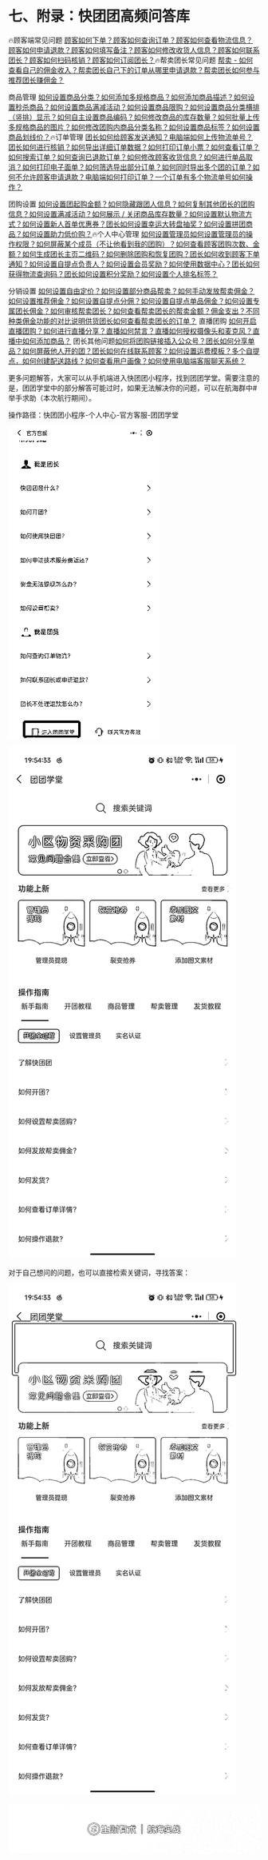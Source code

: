 # 七、附录：快团团高频问答库

🔥顾客端常见问题
[顾客如何下单？](https://mp.weixin.qq.com/s/3EtTlMIcHIj7LI8u14fRAw)[顾客如何查询订单？](https://mp.weixin.qq.com/s/W-y9HEY0PnCKab2c0P0Yjg)[顾客如何查看物流信息？](https://mp.weixin.qq.com/s/W-y9HEY0PnCKab2c0P0Yjg)[顾客如何申请退款？](https://mp.weixin.qq.com/s/W-y9HEY0PnCKab2c0P0Yjg)[顾客如何填写备注？](https://mp.weixin.qq.com/s/W-y9HEY0PnCKab2c0P0Yjg)[顾客如何修改收货人信息？](https://mp.weixin.qq.com/s/qvylgAhADfEf-mOvvy1kxw)[顾客如何联系团长？](https://mp.weixin.qq.com/s/W-y9HEY0PnCKab2c0P0Yjg)[顾客如何扫码核销？](https://mp.weixin.qq.com/s/cIL7nhDBC1-UnpS1Qoc8Iw)[顾客如何订阅团长？](https://mp.weixin.qq.com/s/DingzwRD24taiRknI-6GKg)🔥帮卖团长常见问题
[帮卖 - 如何查看自己的佣金收入？](https://mp.weixin.qq.com/s/oz8fOPuQqg0sNOC4YTMdoQ)[帮卖团长自己下的订单从哪里申请退款？](https://mp.weixin.qq.com/s/WFXMKOopNJul5kJLdau4jA)[帮卖团长如何参与推荐团长赚佣金？](https://mp.weixin.qq.com/s/AchXe4jQfFjbfH-xs8xchw)

商品管理
[如何设置商品分类？](https://mp.weixin.qq.com/s/x1DGIttWsFoM7wh9BBYYbg)[如何添加多规格商品？](https://mp.weixin.qq.com/s/dMDEWsQYVUM5s4U297xRmw)[如何添加商品描述？](https://mp.weixin.qq.com/s/V_bVv5rZmk0c9dYZp2VxCg)[如何设置秒杀商品？](https://mp.weixin.qq.com/s/V1noLvlSfTKHv9dG5MuiUg)[如何设置商品满减活动？](https://mp.weixin.qq.com/s?__biz=MzIxMDYzNTAzMA==&mid=100001239&idx=1&sn=ea9260ebb96fdd1d5ecc9c50d266fadd&chksm=1760d5ae20175cb89639bfad2f2346d6a41a34008a86acd9cb91ad1e3aacb2362c844f8a1aed#rd)[如何设置商品限购？](https://mp.weixin.qq.com/s?__biz=MzIxMDYzNTAzMA==&mid=100001246&idx=1&sn=25a0df914e5221fef5251a3d5f1eb1ce&chksm=1760d5a720175cb1012500775a6735f9aba8b8bcd9ac965d8df204f995b6115a554424f7c2d8#rd)[如何设置商品分类横排（竖排）显示？](https://mp.weixin.qq.com/s/w9cz8kbfkWDpWEwg3Epy7Q)[如何自主设置商品编码？](https://mp.weixin.qq.com/s/TIqTQdg_htnyo1zkRFA4mg)[如何修改商品的库存数量？](https://mp.weixin.qq.com/s/05ZJVI0TZM_g8sHeRN-90w)[如何批量上传多规格商品的图片？](https://mp.weixin.qq.com/s/pIcm3DU7pv-ISXWrwqjNEw)[如何修改团购内商品分类名称？](https://mp.weixin.qq.com/s/RS_qShGngzsQJZDUufQZBA)[如何设置商品标签？](https://mp.weixin.qq.com/s/uyxnWPrGcr7T5uE6TQwy-g)[如何设置商品划线价？](https://mp.weixin.qq.com/s/zSYiEfxKHBMqkzQ5J4qnbw)🔥订单管理
[团长如何给顾客发送通知？](https://mp.weixin.qq.com/s/AEX9b8hxdVN-zMFHxEbjLA)[电脑端如何上传物流单号？](https://mp.weixin.qq.com/s/QHXXlDQrJlGiSrpAKLHRNg)[团长如何进行核销？](https://mp.weixin.qq.com/s/mwIeg2sPYiGvBz5nNRpmiA)[如何导出详细订单数据？](https://mp.weixin.qq.com/s/p0r--wWLeUIgF0nNu2z2ww)[如何打印订单小票？](https://mp.weixin.qq.com/s/J1zAHA0ZX2lHQZ3QD-lTGQ)[如何查看订单？](https://mp.weixin.qq.com/s/SfX94aZD9nO6hqzvs2djcQ)[如何搜索订单？](https://mp.weixin.qq.com/s/SfX94aZD9nO6hqzvs2djcQ)[如何查询已退款订单？](https://mp.weixin.qq.com/s/SfX94aZD9nO6hqzvs2djcQ)[如何修改顾客收货信息？](https://mp.weixin.qq.com/s/SfX94aZD9nO6hqzvs2djcQ)[如何进行单品取消？](https://mp.weixin.qq.com/s?__biz=MzIxMDYzNTAzMA==&mid=100001327&idx=1&sn=015f3fd789d51bf3346fb7dfc30a72a3&chksm=1760d65620175f40c7fb3b0bc86ec745c995b9150ad17eeb3485435a2ac193c3e8dc054b3410#rd)[如何打印电子面单？](https://mp.weixin.qq.com/s/dtEVof8cjTWD9Oe7lk5UxA)[如何筛选导出部分订单？](https://mp.weixin.qq.com/s/P3licwrTV1h0ZA32A_zFag)[如何同时导出多个团的订单？](https://mp.weixin.qq.com/s/kQuxjADSh8cih9bY2swX7Q)[如何不允许顾客申请退款？](https://mp.weixin.qq.com/s/IuxGaKLGmaJq8sq4k4SRrw)[电脑端如何打印订单？](https://mp.weixin.qq.com/s/pkdT47SfT9KNgS93v1WppA)[一个订单有多个物流单号如何操作？](https://mp.weixin.qq.com/s/HQ9qtEHQ0SYipvrWWJhdcA)

团购设置
[如何设置团起购金额？](https://mp.weixin.qq.com/s?__biz=MzIxMDYzNTAzMA==&mid=100001253&idx=1&sn=55008c19a1330bee6d1a5ec0e6c3642c&chksm=1760d59c20175c8ae0bb0c391f094a809c37f41cdfb3111b51eade7a431cf452b8eef2da10e9#rd)[如何隐藏跟团人信息？](https://mp.weixin.qq.com/s/hz_rCY99i8Nlv42c1hQgTg)[如何复制其他团长的团购信息？](https://mp.weixin.qq.com/s/kvjOyc_gc1sbgRSeuNVvhw)[如何设置满减活动？](https://mp.weixin.qq.com/s?__biz=MzIxMDYzNTAzMA==&mid=100001239&idx=1&sn=ea9260ebb96fdd1d5ecc9c50d266fadd&chksm=1760d5ae20175cb89639bfad2f2346d6a41a34008a86acd9cb91ad1e3aacb2362c844f8a1aed#rd)[如何展示 / 关闭商品库存数量？](https://mp.weixin.qq.com/s/KyV4_lnDANvslvIFmjg4QA)[如何设置默认物流方式？](https://mp.weixin.qq.com/s?__biz=MzIxMDYzNTAzMA==&mid=100002491&idx=1&sn=3dc0cb9361a69387a9e3cc29eb25bee6&chksm=1760dac2201753d45fb15bcb121794b9ba6ef087c09dd66ce3f2a1287e21d3f3027685114c08#rd)[如何设置新人首单优惠券？](https://mp.weixin.qq.com/s/yBAi0ioB_i0DC7BcovDhRg)[团长如何设置幸运大转盘抽奖？](https://mp.weixin.qq.com/s/OjRwqubYIkQiyveNgDYnJw)[如何设置拼团商品？](https://mp.weixin.qq.com/s/ebOM1K5a8RRNEdn3NThJIA)[如何设置助力低价购？](https://mp.weixin.qq.com/s/WSJ-neF7QU8OFDhS6cn3ag)🔥个人中心管理
[如何设置管理员](https://mp.weixin.qq.com/s?__biz=MzIxMDYzNTAzMA==&mid=100001269&idx=1&sn=f68bea6198785e1b1a3c3d6ea37af7b5&chksm=1760d58c20175c9a1a082513244bad3b2db6fcb01f22e5e2d103e2ba32def5b7ec99979c5da9#rd)[如何设置管理员的操作权限？](https://mp.weixin.qq.com/s/wvV8Xg48d9uxXVhUfqfIUg)[如何屏蔽某个成员（不让他看到我的团购）？](https://mp.weixin.qq.com/s/tlvGyHoP91-QbEupLDNtGQ)[如何查看顾客团购次数、金额？](https://mp.weixin.qq.com/s/WnjBtKBcs1b1BKfivlVQRg)[如何生成团长主页二维码？](https://mp.weixin.qq.com/s/cCrG5o1OUlydZn7FeejX0w)[如何删除团购和恢复团购？](https://mp.weixin.qq.com/s/AM8zR1b6BSlcOiG71SAnbQ)[团长如何收到顾客下单通知？](https://mp.weixin.qq.com/s/L23mGFh3vMWgzku7wTHQOg)[如何设置自提点负责人？](https://mp.weixin.qq.com/s/iZ-y-00bYkeNB88PBM4blw)[如何设置会员奖励？](https://mp.weixin.qq.com/s/VTUzjctNFV_f0KY5QQ5lHg)[如何使用数据中心？](https://mp.weixin.qq.com/s/-ojoApdv8m0NRDTk7buc6g)[团长如何获得物流查询码？](https://mp.weixin.qq.com/s/UxxJHSgzeTL5-ZKjS5VEhg)[团长如何设置积分奖励？](https://mp.weixin.qq.com/s/st9J9YRPLH2Lkxd9B0q19Q)[如何设置个人排名标签？](https://mp.weixin.qq.com/s/ZAlQhQBMPvSiWQ14VQIEWA)

分销设置
[如何设置自由定价？](https://mp.weixin.qq.com/s?__biz=MzIxMDYzNTAzMA==&mid=100002445&idx=1&sn=5117985bf0eb4ef4258469568dceb0d0&chksm=1760daf4201753e2b8df1e1964f7411dfb07c595e10df4b435d705bb1bd157e376d45feaad16#rd)[如何设置部分商品帮卖？](https://mp.weixin.qq.com/s?__biz=MzIxMDYzNTAzMA==&mid=100002572&idx=1&sn=e95adadbd679e479368af30a4492a254&chksm=1760db75201752638160f9e37071e758b0ca29df98144cf57d7eda040171033bfcabb8e13b39#rd)[如何手动发放帮卖佣金？](https://mp.weixin.qq.com/s/r63VHwTgpy8oak843-6wjg)[如何设置推荐佣金？](https://mp.weixin.qq.com/s/0CGvXhOngfyO4m8lZTvslw)[如何设置自提点分佣？](https://mp.weixin.qq.com/s/eNxBlgZvQ6wMO3mmx3Si-A)[如何设置自提点单品佣金？](https://mp.weixin.qq.com/s/DRzv-X5DyC4APRou0TorXw)[如何设置专属团长佣金？](https://mp.weixin.qq.com/s/_mAypDNFZ2l0g20S8z3khw)[如何审核帮卖团长？](https://mp.weixin.qq.com/s/MPvjiOgTYgDAg2IB5_9mxA)[如何查看帮卖团长的帮卖金额？佣金支出？](https://mp.weixin.qq.com/s/RWLZLu44zkm2T6z-aJA8Sw)[不同种类佣金功能的对比说明](https://mp.weixin.qq.com/s/PTPTLZLsLXxWPxz14Kdg-g)[供货团长如何查看帮卖团长的订单？](https://mp.weixin.qq.com/s/nw3pKeiOC772xHjOvcY7fg)
直播团购
[如何开启直播团购？](https://mp.weixin.qq.com/s/s0kH0rJOrd22wTs-SrH6UA)[如何进行直播分享？](https://mp.weixin.qq.com/s/600IDzqJjzGU87RXLQxy6w)[直播如何禁言？](https://mp.weixin.qq.com/s/0J8u2EKMVy5_iMIJ1Jyb8A)[直播如何授权摄像头和麦克风？](https://mp.weixin.qq.com/s/E4e2JrTHNYDBacDa2FT55w)[直播中如何添加商品？](https://mp.weixin.qq.com/s/MhcMZg0Ed0rlwMCaD8oGAw)
团长其他问题[如何将团购链接插入公众号？](https://mp.weixin.qq.com/s/AuRu7JWvVrGA-gioquTlag)[团长如何分享单品？](https://mp.weixin.qq.com/s/E6-rT6z-IIvvZ7oQSLZRNA)[如何屏蔽他人开的团？](https://mp.weixin.qq.com/s/Ebs8HO03L501JYoluJI-CQ)[团长如何在线联系顾客？](https://mp.weixin.qq.com/s/9nwDeU4SxE-GbjjLoOY-Uw)[如何设置运费模板？](https://mp.weixin.qq.com/s/TjIj7Skr_GBCX839Ywpr2g)[多个自提点，如何创建配送路线？](https://mp.weixin.qq.com/s/5Ec8kdIzqms3pjVyy7K04A)[如何查看用户画像？](https://mp.weixin.qq.com/s?__biz=MzIxMDYzNTAzMA==&mid=100002431&idx=1&sn=57e9d4b28d9252a58e4cd52d8c8312be&chksm=1760da062017531066d79623aebf46d54e5934c74c3e355aea4458d67c31a9c38b66f800658c#rd)[如何使用电脑端客服聊天系统？](https://mp.weixin.qq.com/s/7QkyJIAnG_VWyA44LrAo9Q)

更多问题解答，大家可以从手机端进入快团团小程序，找到团团学堂。需要注意的是，团团学堂中的部分解答可能过时，如果无法解决你的问题，可以在航海群中#举手求助（本次航行期间）。

操作路径：快团团小程序-个人中心-官方客服-团团学堂

![](img/9969f639be4c7708891f14f22090f09f.png)

![](img/44fcc51ef6112b56cf7c904408e41041.png)

对于自己想问的问题，也可以直接检索关键词，寻找答案：

![](img/84d6f97ed58cf481b95bbe9482ebcbbb.png)

![](img/49d7a0d56e92e4798765d8297114ef23.png)